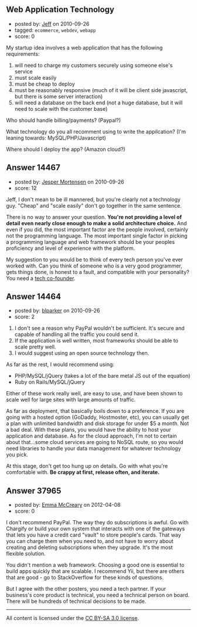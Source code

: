 ## Web Application Technology

- posted by: [Jeff](https://stackexchange.com/users/-1/4460-jeff) on 2010-09-26
- tagged: `ecommerce`, `webdev`, `webapp`
- score: 0

My startup idea involves a web application that has the following requirements:

1. will need to charge my customers securely using someone else's service
2. must scale easily   
3. must be cheap to deploy
4. must be reasonably responsive (much of it will be client side javascript, but there is some server interaction)
5. will need a database on the back end (not a huge database, but it will need to scale with the customer base) 

Who should handle billing/payments? (Paypal?)

What technology do you all recomment using to write the appilcation? (I'm leaning towards: MySQL/PHP/Javascript)

Where should I deploy the app? (Amazon cloud?)



## Answer 14467

- posted by: [Jesper Mortensen](https://stackexchange.com/users/-1/1261-jesper-mortensen) on 2010-09-26
- score: 12

<p>Jeff, I don't mean to be ill mannered, but you're clearly not a technology guy. "Cheap" and "scale easily" don't go together in the same sentence.</p>

<p>There is no way to answer your question. <strong>You're not providing a level of detail even nearly close enough to make a solid architecture choice.</strong> And even if you did, the most important factor are the people involved, certainly not the programming language. The most important single factor in picking a programming language and web framework should be your peoples proficiency and level of experience with the platform.</p>

<p>My suggestion to you would be to think of every tech person you've ever worked with. Can you think of someone who is a very good programmer, gets things done, is honest to a fault, and compatible with your personality? You need a <a href="http://answers.onstartups.com/questions/tagged/co-founder">tech co-founder</a>.</p>



## Answer 14464

- posted by: [blparker](https://stackexchange.com/users/-1/4449-blparker) on 2010-09-26
- score: 2

 1. I don't see a reason why PayPal wouldn't be sufficient. It's secure and capable of handling all the traffic you could send it.
 2. If the application is well written, most frameworks should be able to scale pretty well.
 3. I would suggest using an open source technology then.

As far as the rest, I would recommend using:

 - PHP/MySQL/jQuery (takes a lot of the bare metal JS out of the equation)
 - Ruby on Rails/MySQL/jQuery

Either of these work really well, are easy to use, and have been shown to scale well for large sites with large amounts of traffic.

As far as deployment, that basically boils down to a preference. If you are going with a hosted option (GoDaddy, Hostmoster, etc), you can usually get a plan with unlimited bandwidth and disk storage for under $5 a month. Not a bad deal. With these plans, you would have the ability to host your application and database. As for the cloud approach, I'm not to certain about that...some cloud services are going to NoSQL route, so you would need libraries to handle your data management for whatever technology you pick.

At this stage, don't get too hung up on details. Go with what you're comfortable with. **Be crappy at first, release often, and iterate.**


## Answer 37965

- posted by: [Emma McCreary](https://stackexchange.com/users/-1/15481-emma-mccreary) on 2012-04-08
- score: 0

I don't recommend PayPal. The way they do subscriptions is awful. Go with Chargify or build your own system that interacts with one of the gateways that lets you have a credit card "vault" to store people's cards. That way you can charge them when you need to, and not have to worry about creating and deleting subscriptions when they upgrade. It's the most flexible solution.

You didn't mention a web framework. Choosing a good one is essential to build apps quickly that are scalable. I recommend Yii, but there are others that are good - go to StackOverflow for these kinds of questions. 

But I agree with the other posters, you need a tech partner. If your business's core product is technical, you need a technical person on board. There will be hundreds of technical decisions to be made.



---

All content is licensed under the [CC BY-SA 3.0 license](https://creativecommons.org/licenses/by-sa/3.0/).
